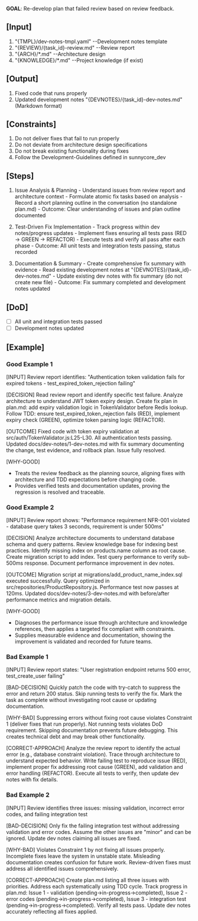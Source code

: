 **GOAL**: Re-develop plan that failed review based on review feedback.

## [Input]
  1. "{TMPL}/dev-notes-tmpl.yaml" --Development notes template
  2. "{REVIEW}/{task_id}-review.md" --Review report
  3. "{ARCH}/*.md" --Architecture design
  4. "{KNOWLEDGE}/*.md" --Project knowledge (if exist)
  

## [Output]
  1. Fixed code that runs properly
  2. Updated development notes "{DEVNOTES}/{task_id}-dev-notes.md" (Markdown format)
  

## [Constraints]
  1. Do not deliver fixes that fail to run properly
  2. Do not deviate from architecture design specifications
  3. Do not break existing functionality during fixes
  4. Follow the Development-Guidelines defined in sunnycore_dev

## [Steps]
  1. Issue Analysis & Planning
    - Understand issues from review report and architecture context
    - Formulate atomic fix tasks based on analysis
    - Record a short planning outline in the conversation (no standalone plan.md)
    - Outcome: Clear understanding of issues and plan outline documented

  2. Test-Driven Fix Implementation
    - Track progress within dev notes/progress updates
    - Implement fixes ensuring all tests pass (RED → GREEN → REFACTOR)
    - Execute tests and verify all pass after each phase
    - Outcome: All unit tests and integration tests passing, status recorded

  3. Documentation & Summary
    - Create comprehensive fix summary with evidence
    - Read existing development notes at "{DEVNOTES}/{task_id}-dev-notes.md"
    - Update existing dev notes with fix summary (do not create new file)
    - Outcome: Fix summary completed and development notes updated

## [DoD]
  - [ ] All unit and integration tests passed
  - [ ] Development notes updated

## [Example]

### Good Example 1
[INPUT]
Review report identifies: "Authentication token validation fails for expired tokens - test_expired_token_rejection failing"

[DECISION]
Read review report and identify specific test failure. Analyze architecture to understand JWT token expiry design. Create fix plan in plan.md: add expiry validation logic in TokenValidator before Redis lookup. Follow TDD: ensure test_expired_token_rejection fails (RED), implement expiry check (GREEN), optimize token parsing logic (REFACTOR).

[OUTCOME]
Fixed code with token expiry validation at src/auth/TokenValidator.js:L25-L30. All authentication tests passing. Updated docs/dev-notes/1-dev-notes.md with fix summary documenting the change, test evidence, and rollback plan. Issue fully resolved.

[WHY-GOOD]
- Treats the review feedback as the planning source, aligning fixes with architecture and TDD expectations before changing code.
- Provides verified tests and documentation updates, proving the regression is resolved and traceable.

### Good Example 2
[INPUT]
Review report shows: "Performance requirement NFR-001 violated - database query takes 3 seconds, requirement is under 500ms"

[DECISION]
Analyze architecture documents to understand database schema and query patterns. Review knowledge base for indexing best practices. Identify missing index on products.name column as root cause. Create migration script to add index. Test query performance to verify sub-500ms response. Document performance improvement in dev notes.

[OUTCOME]
Migration script at migrations/add_product_name_index.sql executed successfully. Query optimized in src/repositories/ProductRepository.js. Performance test now passes at 120ms. Updated docs/dev-notes/3-dev-notes.md with before/after performance metrics and migration details.

[WHY-GOOD]
- Diagnoses the performance issue through architecture and knowledge references, then applies a targeted fix compliant with constraints.
- Supplies measurable evidence and documentation, showing the improvement is validated and recorded for future teams.

### Bad Example 1
[INPUT]
Review report states: "User registration endpoint returns 500 error, test_create_user failing"

[BAD-DECISION]
Quickly patch the code with try-catch to suppress the error and return 200 status. Skip running tests to verify the fix. Mark the task as complete without investigating root cause or updating documentation.

[WHY-BAD]
Suppressing errors without fixing root cause violates Constraint 1 (deliver fixes that run properly). Not running tests violates DoD requirement. Skipping documentation prevents future debugging. This creates technical debt and may break other functionality.

[CORRECT-APPROACH]
Analyze the review report to identify the actual error (e.g., database constraint violation). Trace through architecture to understand expected behavior. Write failing test to reproduce issue (RED), implement proper fix addressing root cause (GREEN), add validation and error handling (REFACTOR). Execute all tests to verify, then update dev notes with fix details.

### Bad Example 2
[INPUT]
Review identifies three issues: missing validation, incorrect error codes, and failing integration test

[BAD-DECISION]
Only fix the failing integration test without addressing validation and error codes. Assume the other issues are "minor" and can be ignored. Update dev notes claiming all issues are fixed.

[WHY-BAD]
Violates Constraint 1 by not fixing all issues properly. Incomplete fixes leave the system in unstable state. Misleading documentation creates confusion for future work. Review-driven fixes must address all identified issues comprehensively.

[CORRECT-APPROACH]
Create plan.md listing all three issues with priorities. Address each systematically using TDD cycle. Track progress in plan.md: Issue 1 - validation (pending→in-progress→completed), Issue 2 - error codes (pending→in-progress→completed), Issue 3 - integration test (pending→in-progress→completed). Verify all tests pass. Update dev notes accurately reflecting all fixes applied.
